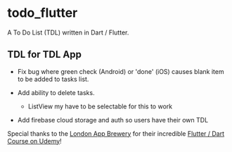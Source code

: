 # todo_flutter

A To Do List (TDL) written in Dart / Flutter.

## TDL for TDL App

- Fix bug where green check (Android) or 'done' (iOS) causes blank item to be added to tasks list.

- Add ability to delete tasks.
    - ListView my have to be selectable for this to work 

- Add firebase cloud storage and auth so users have their own TDL


Special thanks to the [London App Brewery](https://github.com/londonappbrewery) for their incredible [Flutter / Dart Course on Udemy](https://www.udemy.com/course/flutter-bootcamp-with-dart/)!